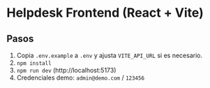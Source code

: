 # Helpdesk Frontend (React + Vite)

## Pasos
1) Copia `.env.example` a `.env` y ajusta `VITE_API_URL` si es necesario.
2) `npm install`
3) `npm run dev` (http://localhost:5173)
4) Credenciales demo: `admin@demo.com` / `123456`
